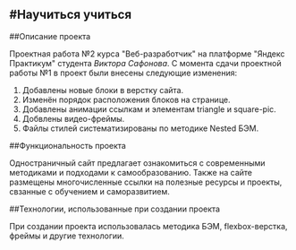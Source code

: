 #Научиться учиться
------
##Описание проекта

Проектная работа №2 курса "Веб-разработчик" на платформе "Яндекс Практикум" студента *Виктора Сафонова*. С момента сдачи проектной работы №1 в проект были внесены следующие изменения:
1. Добавлены новые блоки в верстку сайта.
2. Изменён порядок расположения блоков на странице.
3. Добавлены анимации ссылкам и элементам triangle и square-pic.
4. Добвлены видео-фреймы.
5. Файлы стилей систематизированы по методике Nested БЭМ.

##Функциональность проекта

Одностраничный сайт предлагает ознакомиться с современными методиками и подходами к самообразованию.  Также на сайте размещены многочисленные ссылки на полезные ресурсы и проекты, свзанные с обучением и саморазвитием.

##Технологии, использованные при создании проекта

При создании проекта использовалась методика БЭМ, flexbox-верстка, фреймы и другие технологии.
